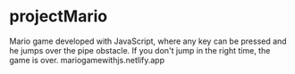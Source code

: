 # projectMario
Mario game developed with JavaScript, where any key can be pressed and he jumps over the pipe obstacle. If you don't jump in the right time, the game is over. 
mariogamewithjs.netlify.app
